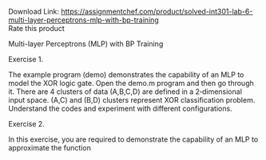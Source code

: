 Download Link: https://assignmentchef.com/product/solved-int301-lab-6-multi-layer-perceptrons-mlp-with-bp-training
<br>
<span class="kksr-muted">Rate this product</span>

Multi-layer Perceptrons (MLP) with BP Training

Exercise 1.

The example program (demo) demonstrates the capability of an MLP to model the XOR logic gate. Open the demo.m program and then go through it. There are 4 clusters of data (A,B,C,D) are defined in a 2‐dimensional input space. (A,C) and (B,D) clusters represent XOR classification problem. Understand the codes and experiment with different configurations.

Exercise 2.

In this exercise, you are required to demonstrate the capability of an MLP to approximate the function